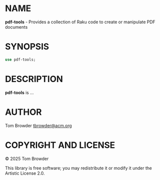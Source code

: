 NAME
====

**pdf-tools** - Provides a collection of Raku code to create or manipulate PDF documents

SYNOPSIS
========

```raku
use pdf-tools;
```

DESCRIPTION
===========

**pdf-tools** is ...

AUTHOR
======

Tom Browder <tbrowder@acm.org>

COPYRIGHT AND LICENSE
=====================

© 2025 Tom Browder

This library is free software; you may redistribute it or modify it under the Artistic License 2.0.

